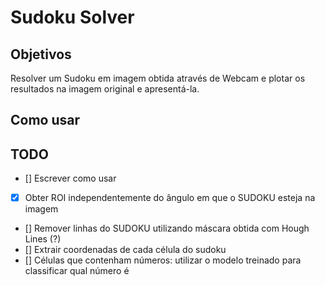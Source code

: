 # Sudoku Solver

## Objetivos

Resolver um Sudoku em imagem obtida através de Webcam e plotar os resultados na imagem original e apresentá-la.

## Como usar



## TODO
- [] Escrever como usar
- [x] Obter ROI independentemente do ângulo em que o SUDOKU esteja na imagem
- [] Remover linhas do SUDOKU utilizando máscara obtida com Hough Lines (?)
- [] Extrair coordenadas de cada célula do sudoku
- [] Células que contenham números: utilizar o modelo treinado para classificar qual número é
